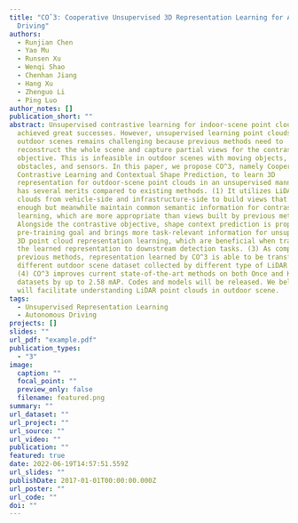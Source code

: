 ```yaml
---
title: "COˆ3: Cooperative Unsupervised 3D Representation Learning for Autonomous
  Driving"
authors:
  - Runjian Chen
  - Yao Mu
  - Runsen Xu
  - Wenqi Shao
  - Chenhan Jiang
  - Hang Xu
  - Zhenguo Li
  - Ping Luo
author_notes: []
publication_short: ""
abstract: Unsupervised contrastive learning for indoor-scene point clouds has
  achieved great successes. However, unsupervised learning point clouds in
  outdoor scenes remains challenging because previous methods need to
  reconstruct the whole scene and capture partial views for the contrastive
  objective. This is infeasible in outdoor scenes with moving objects,
  obstacles, and sensors. In this paper, we propose CO^3, namely Cooperative
  Contrastive Learning and Contextual Shape Prediction, to learn 3D
  representation for outdoor-scene point clouds in an unsupervised manner. CO^3
  has several merits compared to existing methods. (1) It utilizes LiDAR point
  clouds from vehicle-side and infrastructure-side to build views that differ
  enough but meanwhile maintain common semantic information for contrastive
  learning, which are more appropriate than views built by previous methods. (2)
  Alongside the contrastive objective, shape context prediction is proposed as
  pre-training goal and brings more task-relevant information for unsupervised
  3D point cloud representation learning, which are beneficial when transferring
  the learned representation to downstream detection tasks. (3) As compared to
  previous methods, representation learned by CO^3 is able to be transferred to
  different outdoor scene dataset collected by different type of LiDAR sensors.
  (4) CO^3 improves current state-of-the-art methods on both Once and KITTI
  datasets by up to 2.58 mAP. Codes and models will be released. We believe CO^3
  will facilitate understanding LiDAR point clouds in outdoor scene.
tags:
  - Unsupervised Representation Learning
  - Autonomous Driving
projects: []
slides: ""
url_pdf: "example.pdf"
publication_types:
  - "3"
image:
  caption: ""
  focal_point: ""
  preview_only: false
  filename: featured.png
summary: ""
url_dataset: ""
url_project: ""
url_source: ""
url_video: ""
publication: ""
featured: true
date: 2022-06-19T14:57:51.559Z
url_slides: ""
publishDate: 2017-01-01T00:00:00.000Z
url_poster: ""
url_code: ""
doi: ""
---
```


